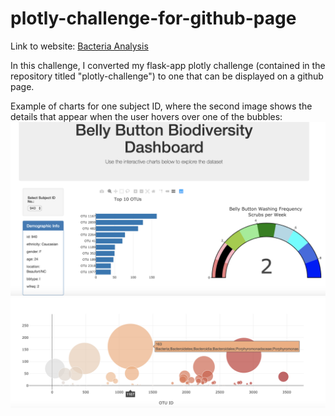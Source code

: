 # plotly-challenge-for-github-page

Link to website: [Bacteria Analysis](https://dianess.github.io/plotly-challenge-for-github-page/)

In this challenge, I converted my flask-app plotly challenge (contained in the repository titled "plotly-challenge") to one that can be displayed on a github page.

Example of charts for one subject ID, where the second image shows the details that appear when the user hovers over one of the bubbles:
<img src="/Resources/Belly-Button-Biodiversity-image1.png" alt="Image 1">
<img src="/Resources/Belly-Button-Biodiversity-image2.png" alt="Image 2">
